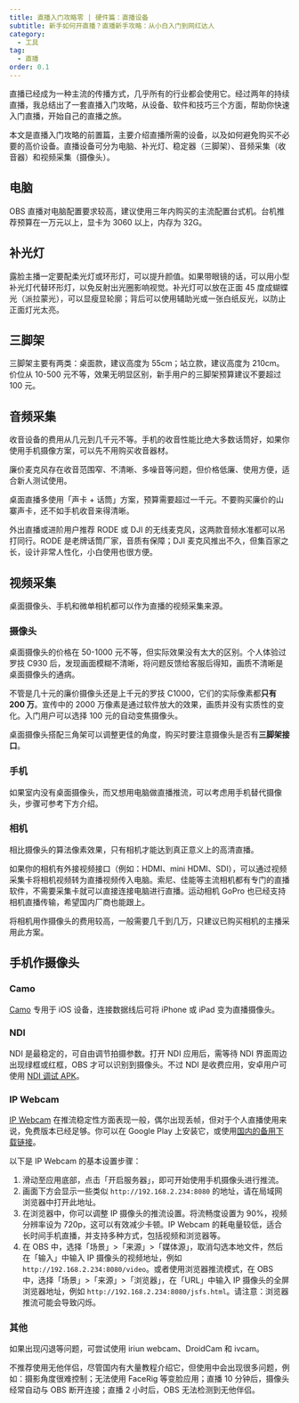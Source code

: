 ```yaml
---
title: 直播入门攻略零 | 硬件篇：直播设备
subtitle: 新手如何开直播？直播新手攻略：从小白入门到网红达人
category:
  - 工具
tag:
  - 直播
order: 0.1
---
```


直播已经成为一种主流的传播方式，几乎所有的行业都会使用它。经过两年的持续直播，我总结出了一套直播入门攻略，从设备、软件和技巧三个方面，帮助你快速入门直播，开始自己的直播之旅。

本文是直播入门攻略的前置篇，主要介绍直播所需的设备，以及如何避免购买不必要的高价设备。直播设备可分为电脑、补光灯、稳定器（三脚架）、音频采集（收音器）和视频采集（摄像头）。

## 电脑

OBS 直播对电脑配置要求较高，建议使用三年内购买的主流配置台式机。台机推荐预算在一万元以上，显卡为 3060 以上，内存为 32G。

## 补光灯

露脸主播一定要配柔光灯或环形灯，可以提升颜值。如果带眼镜的话，可以用小型补光灯代替环形灯，以免反射出光圈影响视觉。补光灯可以放在正面 45 度成蝴蝶光（派拉蒙光），可以显瘦显轮廓；背后可以使用辅助光或一张白纸反光，以防止正面灯光太亮。

## 三脚架

三脚架主要有两类：桌面款，建议高度为 55cm；站立款，建议高度为 210cm。价位从 10-500 元不等，效果无明显区别，新手用户的三脚架预算建议不要超过 100 元。

## 音频采集

收音设备的费用从几元到几千元不等。手机的收音性能比绝大多数话筒好，如果你使用手机摄像方案，可以先不用购买收音器材。

廉价麦克风存在收音范围窄、不清晰、多噪音等问题，但价格低廉、使用方便，适合新人测试使用。

桌面直播多使用「声卡 + 话筒」方案，预算需要超过一千元。不要购买廉价的山寨声卡，还不如手机收音来得清晰。

外出直播或进阶用户推荐 RODE 或 DJI 的无线麦克风，这两款音频水准都可以吊打同行。RODE 是老牌话筒厂家，音质有保障；DJI 麦克风推出不久，但集百家之长，设计非常人性化，小白使用也很方便。

## 视频采集

桌面摄像头、手机和微单相机都可以作为直播的视频采集来源。

### 摄像头

桌面摄像头的价格在 50-1000 元不等，但实际效果没有太大的区别。个人体验过罗技 C930 后，发现画面模糊不清晰，将问题反馈给客服后得知，画质不清晰是桌面摄像头的通病。

不管是几十元的廉价摄像头还是上千元的罗技 C1000，它们的实际像素都**只有 200 万**。宣传中的 2000 万像素是通过软件放大的效果，画质并没有实质性的变化。入门用户可以选择 100 元的自动变焦摄像头。

桌面摄像头搭配三角架可以调整更佳的角度，购买时要注意摄像头是否有**三脚架接口**。

### 手机

如果室内没有桌面摄像头，而又想用电脑做直播推流，可以考虑用手机替代摄像头，步骤可参考下方介绍。

### 相机

相比摄像头的算法像素效果，只有相机才能达到真正意义上的高清直播。

如果你的相机有外接视频接口（例如：HDMI、mini HDMI、SDI），可以通过视频采集卡将相机视频转为直播视频传入电脑。索尼、佳能等主流相机都有专门的直播软件，不需要采集卡就可以直接连接电脑进行直播。运动相机 GoPro 也已经支持相机直播传输，希望国内厂商也能跟上。

将相机用作摄像头的费用较高，一般需要几千到几万，只建议已购买相机的主播采用此方案。

## 手机作摄像头

### Camo

[Camo](https://apps.apple.com/app/reincubate-camo/id1514199064?platform=iphone) 专用于 iOS 设备，连接数据线后可将 iPhone 或 iPad 变为直播摄像头。

### NDI

NDI 是最稳定的，可自由调节拍摄参数。打开 NDI 应用后，需等待 NDI 界面周边出现绿框或红框，OBS 才可以识别到摄像头。不过 NDI 是收费应用，安卓用户可使用 [NDI 调试 APK](https://wwe.lanzoup.com/iQCMh00b946b)。

### IP Webcam

[IP Webcam](https://play.google.com/store/apps/details?id=com.pas.webcam) 在推流稳定性方面表现一般，偶尔出现丢帧，但对于个人直播使用来说，免费版本已经足够。你可以在 Google Play 上安装它，或使用[国内的备用下载链接](https://wwva.lanzouq.com/iQAFF1dic4qf)。

以下是 IP Webcam 的基本设置步骤：

1. 滑动至应用底部，点击「开启服务器」，即可开始使用手机摄像头进行推流。
2. 画面下方会显示一些类似 `http://192.168.2.234:8080` 的地址，请在局域网浏览器中打开此地址。
3. 在浏览器中，你可以调整 IP 摄像头的推流设置。将流畅度设置为 90%，视频分辨率设为 720p，这可以有效减少卡顿。IP Webcam 的耗电量较低，适合长时间手机直播，并支持多种方式，包括视频和浏览器等。
4. 在 OBS 中，选择「场景」>「来源」>「媒体源」，取消勾选本地文件，然后在「输入」中输入 IP 摄像头的视频地址，例如 `http://192.168.2.234:8080/video`。或者使用浏览器推流模式，在 OBS 中，选择「场景」>「来源」>「浏览器」，在「URL」中输入 IP 摄像头的全屏浏览器地址，例如 `http://192.168.2.234:8080/jsfs.html`。请注意：浏览器推流可能会导致闪烁。

### 其他

如果出现闪退等问题，可尝试使用 iriun webcam、DroidCam 和 ivcam。

不推荐使用无他伴侣，尽管国内有大量教程介绍它，但使用中会出现很多问题，例如：摄影角度很难控制；无法使用 FaceRig 等变脸应用；直播 10 分钟后，摄像头经常自动与 OBS 断开连接；直播 2 小时后，OBS 无法检测到无他伴侣。

